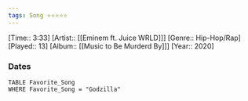 ```yaml
---
tags: Song ⭐⭐⭐⭐⭐ 
---
```

[Time:: 3:33]
[Artist:: [[Eminem ft. Juice WRLD]]]
[Genre:: Hip-Hop/Rap]
[Played:: 13]
[Album:: [[Music to Be Murderd By]]]
[Year:: 2020]
### Dates
````dataview
TABLE Favorite_Song
WHERE Favorite_Song = "Godzilla"
````
